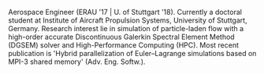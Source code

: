 Aerospace Engineer (ERAU '17 | U. of Stuttgart '18). Currently a doctoral student at Institute of Aircraft Propulsion Systems, University of Stuttgart, Germany. Research interest lie in simulation of particle-laden flow with a high-order accurate Discontinuous Galerkin Spectral Element Method (DGSEM) solver and High-Performance Computing (HPC). Most recent publication is 'Hybrid parallelization of Euler–Lagrange simulations based on MPI-3 shared memory' (Adv. Eng. Softw.).

